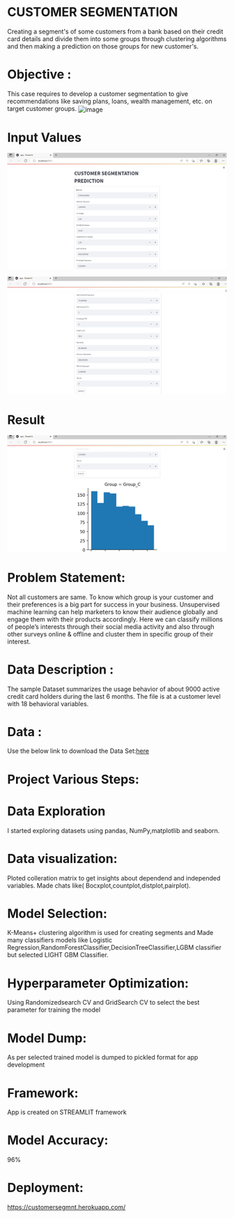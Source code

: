 # CUSTOMER SEGMENTATION
Creating a segment's of some customers from a bank based on their credit card details and divide them into some groups through clustering algorithms and then
making a prediction on those groups for new customer's.

# Objective  :
This case requires to develop a customer segmentation to give recommendations like saving plans, loans, wealth management, etc. on target customer groups.
<img align="center" src="https://user-images.githubusercontent.com/34673684/137431219-a5d99ac4-ce63-4435-8a49-4e19b09d0a07.png" alt="image">

# Input Values
![](https://github.com/naveen12334/Customer_Segmentation/blob/main/Input.PNG)

![](https://github.com/naveen12334/Customer_Segmentation/blob/main/Input2.PNG)

# Result
![](https://github.com/naveen12334/Customer_Segmentation/blob/main/Final.PNG)

# Problem Statement:
Not all customers are same. To know which group is your customer and their
preferences is a big part for success in your business. Unsupervised machine learning
can help marketers to know their audience globally and engage them with their products
accordingly.
Here we can classify millions of people’s interests through their social media activity
and also through other surveys online & offline and cluster them in specific group of
their interest.

# Data Description : 
The sample Dataset summarizes the usage behavior of about 9000 active credit card holders during the last 6 months. The file is at a customer level with 18 behavioral variables.

# Data :  
Use the below link to download the Data Set:[here](https://github.com/pik1989/MarketSegmentation/blob/main/Clustered_Customer_Data.csv)

# Project Various Steps:
# Data Exploration
I started exploring datasets using pandas, NumPy,matplotlib and seaborn.

# Data visualization:
Ploted colleration matrix to get insights about dependend and independed variables. Made chats like( Bocxplot,countplot,distplot,pairplot).

# Model Selection:
K-Means+ clustering algorithm is used for creating segments and
Made many classifiers models like Logistic Regression,RandomForestClassifier,DecisionTreeClassifier,LGBM classifier but selected LIGHT GBM Classifier.

# Hyperparameter Optimization:
Using Randomizedsearch CV and GridSearch CV to select the best parameter for training the model

# Model Dump:
As per selected trained model is dumped to pickled format for app development

# Framework:
App is created on STREAMLIT framework

# Model Accuracy: 
96%

# Deployment:
https://customersegmnt.herokuapp.com/

